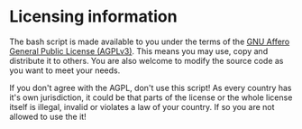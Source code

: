 # Licensing information

The bash script is made available to you 
under the terms of the [GNU Affero General Public License (AGPLv3)](http://www.fsf.org/licensing/licenses/agpl-3.0.html).
This means you may use, copy and distribute it to others. You are also welcome to modify 
the source code as you want to meet your needs.

If you don't agree with the AGPL, don't use this script! As every 
country has it's own jurisdiction, it could be that parts of the license or the whole 
license itself is illegal, invalid or violates a law of your country. If so you 
are not allowed to use the it!